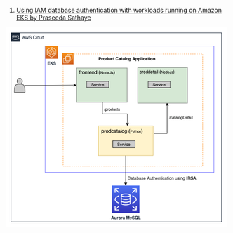 
1. [Using IAM database authentication with workloads running on Amazon EKS by Praseeda Sathaye](https://aws.amazon.com/blogs/containers/using-iam-database-authentication-with-workloads-running-on-amazon-eks/)

<img src="./images/amazon-eks-integration-rds-1.png" title="amazon-eks-integration-rds-1.png" width="900"/>